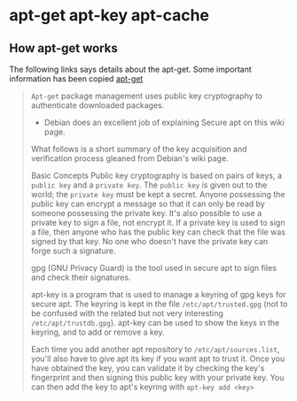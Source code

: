 # apt-get apt-key apt-cache 
## How apt-get works
The following links says details about the apt-get. Some important information has been copied 
[apt-get ](https://askubuntu.com/questions/131397/what-is-a-repository-key-under-ubuntu-and-how-do-they-work)

> `Apt-get` package management uses public key cryptography to authenticate downloaded packages.
> 
> -   Debian does an excellent job of explaining Secure apt on this wiki page.
> 
> What follows is a short summary of the key acquisition and verification process gleaned from Debian's wiki page.
> 
> Basic Concepts Public key cryptography is based on pairs of keys, a `public key` and a `private key`. The `public key` is given out to the world; the `private key` must be kept a secret. Anyone possessing the public key can encrypt a message so that it can only be read by someone possessing the private key. It's also possible to use a private key to sign a file, not encrypt it. If a private key is used to sign a file, then anyone who has the public key can check that the file was signed by that key. No one who doesn't have the private key can forge such a signature.
> 
> gpg (GNU Privacy Guard) is the tool used in secure apt to sign files and check their signatures.
> 
> apt-key is a program that is used to manage a keyring of gpg keys for secure apt. The keyring is kept in the file `/etc/apt/trusted.gpg` (not to be confused with the related but not very interesting `/etc/apt/trustdb.gpg`). apt-key can be used to show the keys in the keyring, and to add or remove a key.
> 
> Each time you add another apt repository to `/etc/apt/sources.list`, you'll also have to give apt its key if you want apt to trust it. Once you have obtained the key, you can validate it by checking the key's fingerprint and then signing this public key with your private key. You can then add the key to apt's keyring with `apt-key add <key>`
> 
<!--stackedit_data:
eyJoaXN0b3J5IjpbLTEzMjUxOTY4OTQsLTE3NDM0NjQ0NjldfQ
==
-->